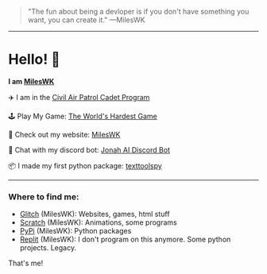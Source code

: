 > "The fun about being a devloper is if you don't have something you want, you can create it."   —MilesWK
----
# Hello! :wave:

**I am [MilesWK](https://mileswk.glitch.me/)**

✈️ I am in the [Civil Air Patrol Cadet Program](https://www.gocivilairpatrol.com/)

🕹️ Play My Game: [The World's Hardest Game](https://worlds-hardest-game-mileswk.glitch.me/)

🔗 Check out my website: [MilesWK](https://mileswk.glitch.me/)

🤖 Chat with my discord bot: [Jonah AI Discord Bot](https://jonah-bot.glitch.me)

📦 I made my first python package: [texttoolspy](https://pypi.org/project/texttoolspy/)

---
### Where to find me:

- [Glitch](https://glitch.com/@MilesWK) (MilesWK): Websites, games, html stuff
- [Scratch](scratch.mit.edu/users/MilesWK/) (MilesWK): Animations, some programs
- [PyPi](https://pypi.org/user/MilesWK/) (MilesWK): Python packages
- [Replit](https://replit.com/@MilesWK) (MilesWK): I don't program on this anymore. Some python projects. Legacy.

That's me!

